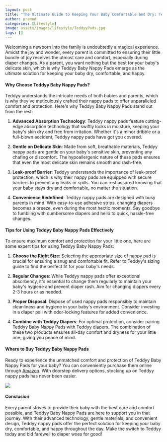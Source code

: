 ```yaml
---
layout: post
title: "The Ultimate Guide to Keeping Your Baby Comfortable and Dry: Teddyy Baby Nappy Pads"
author: pramod
categories: [Lifestyle]
image: assets/images/lifestyle/TeddyyPads.jpg
tags: []
---
```


Welcoming a newborn into the family is undoubtedly a magical experience. Amidst the joy and wonder, every parent is committed to ensuring their little bundle of joy receives the utmost care and comfort, especially during diaper changes. As a parent, you want nothing but the best for your baby's delicate skin, which is why Teddyy Baby Nappy Pads emerge as the ultimate solution for keeping your baby dry, comfortable, and happy.

#### Why Choose Teddyy Baby Nappy Pads?

Teddyy understands the intricate needs of both babies and parents, which is why they've meticulously crafted their nappy pads to offer unparalleled comfort and protection. Here's why Teddyy Baby Nappy Pads stand out from the rest:

1. **Advanced Absorption Technology**: Teddyy nappy pads feature cutting-edge absorption technology that swiftly locks in moisture, keeping your baby's skin dry and free from irritation. Whether it's a minor dribble or a full-blown accident, Teddyy nappy pads have got you covered.

2. **Gentle on Delicate Skin**: Made from soft, breathable materials, Teddyy nappy pads are gentle on your baby's sensitive skin, preventing any chafing or discomfort. The hypoallergenic nature of these pads ensures that even the most delicate skin remains smooth and rash-free.

3. **Leak-proof Barrier**: Teddyy understands the importance of leak-proof protection, which is why their nappy pads are equipped with secure barriers to prevent any leaks or spills. You can rest assured knowing that your baby stays dry and comfortable, no matter the situation.

4. **Convenience Redefined**: Teddyy nappy pads are designed with busy parents in mind. With easy-to-use adhesive strips, changing diapers becomes a breeze, even during the most hectic moments. Say goodbye to fumbling with cumbersome diapers and hello to quick, hassle-free changes.

#### Tips for Using Teddyy Baby Nappy Pads Effectively

To ensure maximum comfort and protection for your little one, here are some expert tips for using Teddyy Baby Nappy Pads:

1. **Choose the Right Size**: Selecting the appropriate size of nappy pad is crucial for ensuring a snug and comfortable fit. Refer to Teddyy's sizing guide to find the perfect fit for your baby's needs.

2. **Regular Changes**: While Teddyy nappy pads offer exceptional absorbency, it's essential to change them regularly to maintain your baby's hygiene and prevent diaper rash. Aim for changing diapers every 2-3 hours or as needed.

3. **Proper Disposal**: Dispose of used nappy pads responsibly to maintain cleanliness and hygiene in your baby's environment. Consider investing in a diaper pail with odor-locking features for added convenience.

4. **Combine with Teddyy Diapers**: For optimal protection, consider pairing Teddyy Baby Nappy Pads with Teddyy diapers. The combination of these two products ensures all-day comfort and dryness for your little one, giving you peace of mind.

#### Where to Buy Teddyy Baby Nappy Pads

Ready to experience the unmatched comfort and protection of Teddyy Baby Nappy Pads for your baby? You can conveniently purchase them online through [Amazon](https://amzn.to/3TWxhyi). With doorstep delivery options, stocking up on Teddyy nappy pads has never been easier.

<a href="https://amzn.to/3TWxhyi" target="_blank" style="border:none;text-decoration:none"><img src="{{ site.baseurl }}/assets/images/amazon.gif"></a>

#### Conclusion

Every parent strives to provide their baby with the best care and comfort possible, and Teddyy Baby Nappy Pads are here to support you in that journey. With their advanced technology, gentle materials, and convenient design, Teddyy nappy pads offer the perfect solution for keeping your baby dry, comfortable, and happy throughout the day. Make the switch to Teddyy today and bid farewell to diaper woes for good!